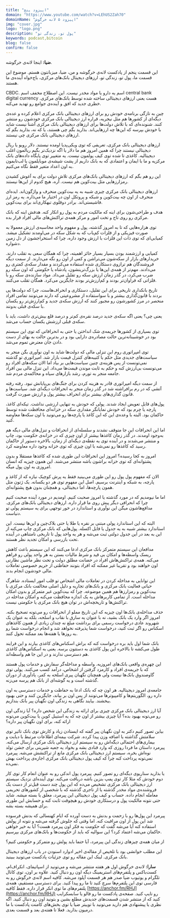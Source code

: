 ```yaml
---
title: "اپیزود پنج"
domain: "https://www.youtube.com/watch?v=LEhUS2Zah70"
domainName: "اپیزود ۵ لانه خرگوش"
img: "cover.jpg"
logo: "logo.png"
description: "پول تو، زندگی تو"
keywords: podcast,bitcoin
blog: false
confirm: false
---
```


**ضیا:** اینجا لانه‌ی خرگوشه.

این قسمت پنجم از پادکست لانه‌ی خرگوشه و من، ضیا، میزبانتون هستم. موضوع این قسمت ما، پول تو، زندگی تو، ارزهای دیجیتال بانک‌های مرکزی، باج‌خواه آینده‌ی ما هستند.

CBDC. اسم یه دارو یا مواد مخدر نیست. این اصطلاح مخفف اسم central bank digital currency هست یعنی ارزهای دیجیتالی ساخته شده توسط بانک‌های مرکزی. خطری جدید که افق و آینده‌ی جوامع رو تهدید می‌کنه.

چین به تازگی برنامه‌ی خودش رو برای ارزهای دیجیتالی بانک مرکزی اعلام کرده و عده‌ی دیگه‌ای از کشورها هم مثل نیجریه، قراره ارز دیجیتالی بانک مرکزی خودشون رو منتشر کنند. شنونده‌ای که با تلاش دولت‌ها برای ارزهای دیجیتالی بانک مرکزی آشنا نیست شاید با خودش بپرسه که این‌ها چه ارزهایی‌اند. بذارید بگم چی هستند، یا که نه، بذارید بگم که ارزهای دیجیتالی بانک مرکزی چی نیستند.

ارزهای دیجیتالی بانک مرکزی، تعریفی که توی ویکی‌پدیا اومده نیستند. دلار رویو یا ریال دیجیتالی نیستند چرا که همین امروز هم ما دلار یا اگه نزدیک‌تر بگیم ریالمون اغلب دیجیتالیه. کاغذی تا شده توی کیف پولمون نیست. یه متغییر توی پایگاه داده‌های بانک مرکزیه و ما با ایمان و اعتمادی که به بانک داریم از پشت شیشه‌ی موبایلمون یا لب‌تابمون به اون اعداد متغیر فقط نگاه می‌کنیم.

این رو هم بگم که ارزهای دیجیتالی بانک‌های مرکزی تلاش دولت برای به آغوش کشیدن رمزارز‌هایی مثل بیت‌کوین هم نیست. آره، هیچ کدوم از این‌ها نیستند.

ارزهای دیجیتالی بانک مرکزی چیزی شبیه به یه بیت‌کوین منحرف و واژگون‌اند. ایده‌ای منحرف از اون چه بیت‌کوین و شبکه و پروتکل اون در اختیار ما می‌ذاره. یه رمز ارز فاشیستی‌اند. برادر دوقلوی تبهکاری‌اند برای بیت‌کوین.

هدف و طراحی‌شون برای اینه که مالکیت مردم به پول رو انکار کنه. هدفش اینه که بانک مرکزی رو روی تاج و تخت امور و مرکز همه‌ی تراکنش‌های مالی افراد قرار بده.

توی هزاره‌هایی که تا به امروز گذشته، پول و مفهوم واحد محاسبه‌ی ارزش معمولا به صورت فیزیکی و از فلزات کم‌یاب که به شکل سکه در می‌اومدند تشکیل میشد. کمیابی‌ای که توی ذات این فلزات با ارزش وجود داره، چرا که استخراجشون از دل زمین دشواره.

کمیابی و ارزشمند بودن بسیار بسیار حائز اهمیته، چرا که همگان سعی به تقلب دارند. خریدارهای بازار از سکه‌شون می‌تراشن و کمی از اون رو نگه می‌دارند. از سمت دیگه فروشندگان هم ترازوی دستکاری شده استفاده می‌کردند و مقدار سکه‌ی کمتری رو می‌دادند. مهم‌تر از همه‌ی این‌ها یا بزرگ‌ترینشون، پادشاه یا حکومتی که اون سکه رو ضرب می‌کرد، در گذر زمان ارزش سکه رو تقلیل می‌داد. مواد سازنده‌ی سکه رو با فلزاتی که فراوان‌تر بودند و کم‌ارزش‌تر بودند جایگزین می‌کرد. همگان تقلب می‌کنند.

تاریخ بانکداری تاریخی برای این تقلیل، دستکاری و انحراف‌هاست، چرا که دولت‌ها پی بردند با قانون‌گذاری بیشتر و با سواستفاده از مشروعیتی که دارند می‌تونند تمامی افراد منحصر در مرز کشورشون رو مجبور کنند که ارزش سکه‌ی جدید و کم‌ارزش‌تر رو یکسان با سکه‌ی قبلی بدونند.

یعنی چی؟ یعنی اگه سکه‌ی جدید درصد نقره‌ی کم‌تر و درصد قلع بیش‌تری داشت، باید با سکه‌ی قبلی ارزشش یکسان حساب می‌شد.

توی بسیاری از کشورها جریمه‌ی شک انداختن یا حتی به انحرافاتی که توی این سیستم بود در خوشبینانه‌ترین حالت مصادره‌ی دارایی بود و در بدترین حالت به بهای از دست دادن جان معترض تموم می‌شد.

توی امپراتوری روم این تنزلی مالی که دولت‌ها شاید به اون نوآوری بگن منجر به سیاست‌های جدیدی مثل حکم یا کتیبه‌های کنترل قیمت بازار شد. امپراتوری تو گذشته نمی‌تونست از پس هزینه‌ی چنین سیاست‌هایی بر بیاد اما الان سکه‌های افراد رو می‌تونست بی‌ارزش کنه و حکم به ثابت موندن قیمت‌ها می‌داد. این تنزل مالی بین افراد جامعه منجر به تورم، رشد بازارهای سیاه و محاکمه‌ی مردم شد.

از سمت دیگه امپراتوری قادر به هزینه کردن برای جنگ‌های بی‌پایانش نبود. رفته رفته آتشی که در رم برافراشته شد در گذر زمان منجر به انحرافات دیگه‌ای شد. سیاست‌ها و قانون گذاری‌های بیشتر برای انحراف بیشتر پول و ارزش صورت گرفت.

پول‌های قابل تعویض ایجاد شدند. پولی که خودش به تنهایی ارزشی نداشت. تیکه‌ای کاغذ، پارچه یا چرم بود که خودش نمایانگر مقداری سکه در خزانه‌ای محافظت شده توسط حاکمان بود. البته با وعده‌ی این که این کاغذ یا پارچه‌ها رو می‌تونید با اون سکه‌ها معاوضه کنید.

اما این انحرافات این جا متوقف نشدند و سلسله‌ای از انحرافات و تنزل‌های مالی دیگه هم به‌وجود اومدند. در گذر زمان کاغذها بیشتر از اون چیزی که در خزانه‌ی حکومت بود، چاپ و منتشر می‌شدند و در آینده توی یه نقطه‌ی دیگه‌ای از زمان، بالاخره دستور از حاکمان رسید که کاغذ‌ها رو نمی‌شه با اون چیزی که توی خزانه وجود داره معاوضه کرد.

امروز به کجا رسیده؟ امروز این انحرافات این طوری شده که کاغذها مستقلا و بدون پشتوانه‌ای که توی خزانه براشون باشه منتشر می‌شند. این همون چیزیه که انسان امروزی به اون پول میگه.

الان که مفهوم پول پول رو این طوری می‌بینید فقط یه پرش کوچیک نیازه که از کاغذ و پارچه، به شبکه و اینترنت برسیم. اصل این مفهوم توی هر دو یکسانه. یک ژتون مثل همون پارچه‌ها، اما دیجیتالی، و همچنان بدون هیچ پشتوانه‌ای.

اما ما نیومدیم که در مورد گذشته یا امروز صحبت کنیم. اومدیم در مورد آینده صحبت کنیم چرا که انحرافی دیگر پیش روی ما قرار داره. ارزهای دیجیتالی بانک‌های مرکزی. مدافع‌هاشون میگن این نوآوری و استاندارد در خور توجهی برای یه سیستم پولی تو دنیاست.

البته که این استاندارد پولی مبتنی بر نقره یا طلا یا حتی بلاک‌چین و این‌ها نیست. این استاندارد بیشتر شبیه به یه جدول یا فایل اکسله. پول‌هایی که بانک مرکزی چاپ می‌کنه از این به بعد در این جدول دولتی ثبت می‌شه و هر یه واحد پول تا تاریخی نامتناهی در آینده تحت بازرسی و امکان تجدید نظر هستند.

مدافعان این سیستم متمرکز بانک مرکزی ادعا می‌کنند که این سیستم باعث کاهش ریسک واسطه‌ها و امکان بی قید و شرط مالیات بستن به هر واحد پولی رو فراهم می‌کنه. همه‌ی تراکنش‌هاش افراد در حضانت مطلق دولت و تحت نظر ماشین نظارتی اون خواهند بود و تقریبا غیر ممکنه که افراد بتونند حفاظتی از حریم خصوصی تعاملات مالی خودشون انجام بدند.

این توانایی به مداخله کردن در تعاملات مالی اشخاص تو قلب امور ایستاده. شاهرگ حیاتی فعالیت بانک مرکزی و بانک‌های تجاریه و دلیل اصلی مخالفت بانک مرکزی با بیت‌کوین و رمزارزها هم همین موضوعه. چرا که بیت‌کوین غیر متمرکز و بدون امکان مداخله است. از تمامی کاربرهاش به یک اندازه محافظت می‌کنه و امکان مداخله در تراکنش‌ها و تاریخچه‌اش در توان هیچ بانک مرکزی یا حکومتی نیست.

حذف مداخله‌ی بانک‌ها اون چیزیه که این تاریخ مملو از انحرافات رو می‌تونه تصحیح بکنه. امروز اگر وارد یک بانک بشید، نه با عنوان یه سارق با نقاب و اسلحه، بلکه به عنوان یک شهروند عادی درخواست رسمی برای برداشت مبلغ نه چندان زیادی از همون کاغذهای اسکناس رو اگر ثبت کنید، درخواست شما پذیرفته نخواهد شد و انجام درخواست شما رو به روزها یا هفته‌ها بعد ممکنه تحول کنند.

بانک شما اول باید بره درخواست کنه که براش اسکناس‌های کاغذی بیارند و این فرایند طول می‌کشه تا بالاخره این پول کاغذی به دستتون برسه. یعنی به اسکناس‌های کاغذی هم دسترسی ندارند و در این جا هم واسطه‌اند.

این چهره‌ی واقعی بانک‌های امروزیه. واسطه و مداخله‌گر سفارش و خدمات پول هستند که با جریمه‌ی افراد و کارمزد گرفتن از اشخاص، درآمد کسب می‌کنند. پولی توی گاوصندوق بانک‌ها نیست ولی همچنان نگهبان پیری اسلحه به کمر، یادآوری از دوران گذشته است و یه گوشه‌ای از بانک هم پرسه می‌زنه.

جامعه‌ی امروز دیجیتالیه. هر اون چه که بانک ادعا به حفاظت و خدمات دسترسی به اون داره رو، الگوریتم‌ها و کامپیوترها می‌تونند از پس اون بر بیاند، جایگزین کنند و حتی بهبود ببخشند. بیایند نگاهی به زندگی اون نگهبان پیر بانک بندازیم.

آیا ارز دیجیتالی بانک مرکزی چیزی برای ارائه به زندگی این شخص داره؟ آیا زندگی اون رو می‌تونه بهبود بده؟ آیا چیزی بیشتر از اون چه که یه استیبل کوین یا بیت‌کوین می‌تونه ارائه کنه، برای اون نگهبان پیر داره؟

بیاین تصور کنیم دکتر به اون نگهبان پیر گفته که ایستادن زیاد و کارش توی بانک تاثیر توی سلامتش گذاشته یا اضافه وزن پیدا کرده. شرکت بیمه‌ای اطلاعات مرتبط با دیابت و بیماری‌های احتمالی دیگه‌اش رو به سیستم ارز دیجیتالی بانک مرکزی ارسال می‌کنه. پیرمرد داستان ما فردا روزی که وارد قنادی بشه و بخواد یه جعبه شیرینی برای جشن تولد نوه‌اش بخره، سیستم ارز دیجیتالی بانک مرکزی مانع از تراکنشش می‌شه. پیرمرد نمی‌تونه پرداخت کنه چرا که کیف پول دیجیتالی بانک مرکزی اجازه‌ی پرداخت بهش نمی‌ده.

یا بذارید سناریوی دیگه‌ای رو تصور کنیم. پیرمرد پول اندکی رو به عنوان انعام کار توی کار دوم خودش که مثلا کار توی پمپ بنزین باشه دریافت می‌کنه. توی آینده‌ای نزدیک سیستم ارز دیجیتالی بانک مرکزی تشخیص می‌ده که این پول چند دست قبل‌تر از دست یک فروشنده‌ی مواد مخدر گذشته یا از تاجری گذشته که با شخصی از کشورهای تحریمی معامله انجام داده. حساب و کیف پول دیجیتالی این پیرمرد، معلق یا بسته میشه. شاید حتی نتونه مالکیت پول و درستکاری خودش رو هیچوقت ثابت کنه و حسابش این طوری برای همیشه بسته بشه.

پیرمرد این پول‌ها رو با زحمت و بدنش به دست آورده که ایام کهنسالی که بدنش فرسوده شد این پول از اون مراقبت کنه. اما وقتی که جلوش گرفته می‌شه و نتونه از پولش استفاده کنه آیا می‌شه گفت که حکومت به فکر اون پیرمرد هست؟ آیا به خیر خواهی حاکمان می‌شه اعتماد کرد؟ این سوالیه که باید از حکومت‌ها و بانک‌های مرکزی بپرسیم.

از میان همه‌ی چیزهای زندگی این پیرمرد، آیا حتما باید پولش رو متمرکز و حکومتی کنیم؟

این مطلب خوانشی بود با تلخیص از مقاله‌ی اخیر ادوارد اسنودن در باب ارزهای دیجیتال بانک مرکزی. لینک این مقاله رو توی جزئیات پادکست می‌تونید ببینید.

**سارا:** لانه‌ی خرگوش اول هر هفته منتشر می‌شه و می‌تونید از اسپاتیفای، انکر‌اف‌ام، کست‌باکس و پلتفرم‌های ‌استریمینگ دیگه اون رو دنبال کنید. علاوه بر اون، توی کانال تلگرام و یوتیوب ضیا صدر هم هر قسمت آپلود می‌شه. کافیه اسم لانه‌ی خرگوش رو به فارسی توی این پلتفرم‌ها سرچ کنید تا ما رو پیدا کنید. برای دسترسی مستقیم، همه‌ی پلتفرم‌های ما توی انکر قرار داره. فقط کافیه [https://anchor.fm/RHJ](https://anchor.fm/RHJ) رو تایپ کنید. صفحه‌ی پادکست ما رو فالو یا سابسکرایب کنید که از منتشر شدن قسمت‌های جدیدش مطلع بشین و بتونید اون رو دنبال کنید. اگه نظری یا پیشنهادی هم دارید می‌تونید با توییتر ضیا یا توی بخش‌های کامنت‌ پادکست با ما درمیون بذارید. فعلا تا هفته‌ی بعد و قسمت بعدی.

